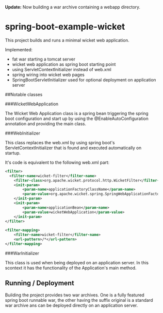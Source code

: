 **Update:** Now building a war archive containing a webapp directory.

spring-boot-example-wicket
==========================

This project builds and runs a minimal wicket web application.

Implemented:
* fat war starting a tomcat server
* wicket web application as spring boot starting point
* using ServletContextInitializer instead of web.xml
* spring wiring into wicket web pages
* SpringBootServletInitializer used for optional deployment on application server

##Notable classes

###WicketWebApplication

The Wicket Web Application class is a spring bean triggering the spring boot configuration and start up by using the @EnableAutoConfiguration annotation and providing the main class.

###WebInitializer

This class replaces the web.xml by using spring boot's ServletContextInitializer that is found and executed automatically on startup.

It's code is equivalent to the following web.xml part:
```xml
<filter>
  <filter-name>wicket-filter</filter-name>
	<filter-class>org.apache.wicket.protocol.http.WicketFilter</filter-class>
    <init-param>
        <param-name>applicationFactoryClassName</param-name>
        <param-value>org.apache.wicket.spring.SpringWebApplicationFactory</param-value>
    </init-param>
    <init-param>
        <param-name>applicationBean</param-name>
        <param-value>wicketWebApplication</param-value>
    </init-param>
</filter>
 
<filter-mapping>
	<filter-name>wicket-filter</filter-name>
	<url-pattern>/*</url-pattern>
</filter-mapping>
```
###WarInitializer

This class is used when being deployed on an application server. In this scontext it has the functionality of the Application's main method. 

## Running / Deployment

Building the project provides two war archives. One is a fully featured spring boot runnable war, the other having the suffix original is a standard war archive ans can be deployed directly on an application server.
